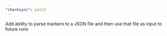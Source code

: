 ```yaml
---
"checksync": patch
---
```


Add ability to parse markers to a JSON file and then use that file as input to future runs
